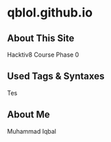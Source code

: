 # qblol.github.io

## About This Site
Hacktiv8 Course Phase 0

## Used Tags & Syntaxes
Tes

## About Me
Muhammad Iqbal

